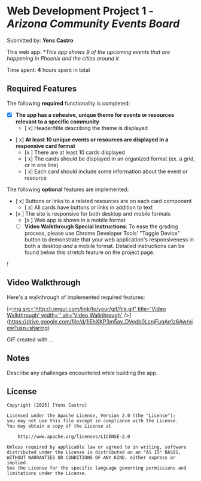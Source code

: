 # Web Development Project 1 - *Arizona Community Events Board*

Submitted by: **Yens Castro**

This web app: **This app shows 9 of the upcoming events that are happening in Phoenix and the cities around it*

Time spent: **4** hours spent in total

## Required Features

The following **required** functionality is completed:

- [x] **The app has a cohesive, unique theme for events or resources relevant to a specific community**
  - [ x] Header/title describing the theme is displayed
- [ x] **At least 10 unique events or resources are displayed in a responsive card format**
  - [x ] There are at least 10 cards displayed 
  - [ x] The cards should be displayed in an organized format (ex. a grid, or in one line)
  - [ x] Each card should include some information about the event or resource


The following **optional** features are implemented:

- [ x] Buttons or links to a related resources are on each card component
  - [ x] All cards have buttons or links in addition to text
- [x ] The site is responsive for both desktop and mobile formats
  - [x ] Web app is shown in a mobile format
  - [ ] **Video Walkthrough Special Instructions**: To ease the grading process, please use Chrome Developer Tools' "Toggle Device" button to demonstrate that your web application's responsiveness in both a desktop *and* a mobile format. Detailed instructions can be found below this stretch feature on the project page. 

!

## Video Walkthrough

Here's a walkthrough of implemented required features:

[<[img src='http://i.imgur.com/link/to/your/gif/file.gif' title='Video Walkthrough' width='' alt='Video Walkthrough'](https://drive.google.com/file/d/1oOEdPAAvOI3ElDwIPU432XLCRUiWsBj2/view?usp=sharing) />](https://drive.google.com/file/d/1iEhXKP3m5ay_DVedb0LcnjFugAe1z6Aw/view?usp=sharing)

<!-- Replace this with whatever GIF tool you used! -->
GIF created with ...  
<!-- Recommended tools:
[Kap](https://getkap.co/) for macOS
[ScreenToGif](https://www.screentogif.com/) for Windows
[peek](https://github.com/phw/peek) for Linux. -->

## Notes

Describe any challenges encountered while building the app.

## License

    Copyright [2025] [Yens Castro]

    Licensed under the Apache License, Version 2.0 (the "License");
    you may not use this file except in compliance with the License.
    You may obtain a copy of the License at

        http://www.apache.org/licenses/LICENSE-2.0

    Unless required by applicable law or agreed to in writing, software
    distributed under the License is distributed on an "AS IS" BASIS,
    WITHOUT WARRANTIES OR CONDITIONS OF ANY KIND, either express or implied.
    See the License for the specific language governing permissions and
    limitations under the License.
